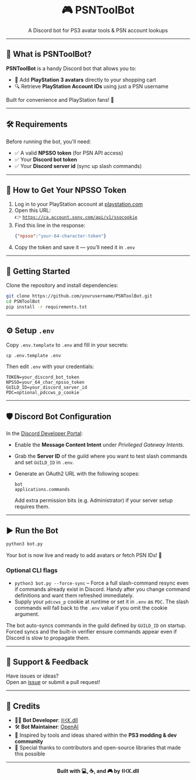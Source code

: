 <h1 align="center">🎮 PSNToolBot</h1>
<p align="center">A Discord bot for PS3 avatar tools & PSN account lookups</p>

---

## 📌 What is PSNToolBot?

**PSNToolBot** is a handy Discord bot that allows you to:

- 🛒 Add **PlayStation 3 avatars** directly to your shopping cart
- 🔍 Retrieve **PlayStation Account IDs** using just a PSN username

Built for convenience and PlayStation fans! 💙

---

## 🛠️ Requirements

Before running the bot, you'll need:

- ✅ A valid **NPSSO token** (for PSN API access)
- ✅ Your **Discord bot token**
- ✅ Your **Discord server id** (sync up slash commands)

---

## 🔐 How to Get Your NPSSO Token

1. Log in to your PlayStation account at [playstation.com](https://www.playstation.com)
2. Open this URL:  
   👉 [`https://ca.account.sony.com/api/v1/ssocookie`](https://ca.account.sony.com/api/v1/ssocookie)
3. Find this line in the response:
   ```json
   {"npsso":"your-64-character-token"}
   ```
4. Copy the token and save it — you’ll need it in `.env`

---

## 🚀 Getting Started

Clone the repository and install dependencies:

```bash
git clone https://github.com/yourusername/PSNToolBot.git
cd PSNToolBot
pip install -r requirements.txt
```

---

## ⚙️ Setup `.env`

Copy `.env.template` to `.env` and fill in your secrets:

```
cp .env.template .env
```

Then edit `.env` with your credentials:

```
TOKEN=your_discord_bot_token
NPSSO=your_64_char_npsso_token
GUILD_ID=your_discord_server_id
PDC=optional_pdccws_p_cookie
```

---

## 🛡️ Discord Bot Configuration

In the [Discord Developer Portal](https://discord.com/developers/applications):

- Enable the **Message Content Intent** under *Privileged Gateway Intents*.
- Grab the **Server ID** of the guild where you want to test slash commands and set `GUILD_ID` in `.env`.
- Generate an OAuth2 URL with the following scopes:

  ```
  bot
  applications.commands
  ```

  Add extra permission bits (e.g. Administrator) if your server setup requires them.

---

## ▶️ Run the Bot

```bash
python3 bot.py
```

Your bot is now live and ready to add avatars or fetch PSN IDs! 🎉

### Optional CLI flags

- `python3 bot.py --force-sync` – Force a full slash-command resync even if commands already exist in Discord. Handy after you change command definitions and want them refreshed immediately.
- Supply your `pdccws_p` cookie at runtime or set it in `.env` as `PDC`. The slash commands will fall back to the `.env` value if you omit the cookie argument.

The bot auto-syncs commands in the guild defined by `GUILD_ID` on startup. Forced syncs and the built-in verifier ensure commands appear even if Discord is slow to propagate them.

---

## 💬 Support & Feedback

Have issues or ideas?  
Open an [issue](https://github.com/yourusername/PSNToolBot/issues) or submit a pull request!

---

## 🧾 Credits

- 👨‍💻 **Bot Developer**: [𐌔𐌉𐌂𐌊.dll](https://github.com/sickfff)
- 🛠️ **Bot Maintainer**: [OpenAI](https://openai.com/codex/)
- 🧠 Inspired by tools and ideas shared within the **PS3 modding & dev community**
- 📘 Special thanks to contributors and open-source libraries that made this possible

---

<p align="center"><b>Built with 💻, ☕, and 🎮 by 𐌔𐌉𐌂𐌊.dll</b></p>
